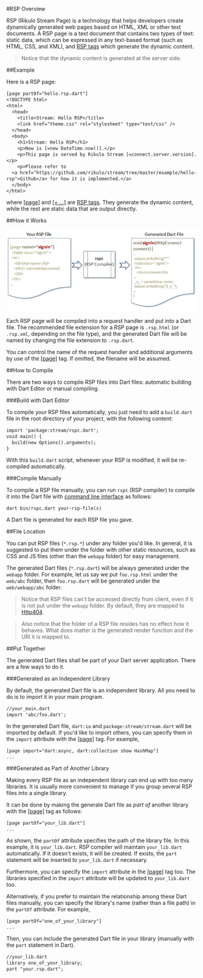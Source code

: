 #RSP Overview

RSP (Rikulo Stream Page) is a technology that helps developers create dynamically generated web pages based on HTML, XML or other text documents. A RSP page is a text document that contains two types of text: static data, which can be expressed in any text-based format (such as HTML, CSS, and XML), and [RSP tags](../Standard_Tags) which generate the dynamic content.

> Notice that the dynamic content is generated at the server side.

##Example

Here is a RSP page:

    [page partOf="hello.rsp.dart"]
    <!DOCTYPE html>
    <html>
      <head>
        <title>Stream: Hello RSP</title>
        <link href="theme.css" rel="stylesheet" type="text/css" />
      </head>
      <body>
        <h1>Stream: Hello RSP</h1>
        <p>Now is [=new DateTime.now()].</p>
        <p>This page is served by Rikulo Stream [=connect.server.version].</p>
        <p>Please refer to
      <a href="https://github.com/rikulo/stream/tree/master/example/hello-rsp">Github</a> for how it is implemented.</a>
      </body>
    </html>

where [[page]](../Standard_Tags/page.md) and [[= ...]](../Standard_Tags/=.md) are [RSP tags](../Standard_Tags). They generate the dynamic content, while the rest are static data that are output directly.

##How it Works

![How RSP works](how-rsp-works.jpg?raw=true)

Each RSP page will be compiled into a request handler and put into a Dart file. The recommended file extension for a RSP page is `.rsp.html` (or `.rsp.xml`, depending on the file type), and the generated Dart file will be named by changing the file extension to `.rsp.dart`.

You can control the name of the request handler and additional arguments by use of the [[page]](../Standard_Tags/page.md) tag. If omitted, the filename will be assumed.

##How to Compile

There are two ways to compile RSP files into Dart files: automatic building with Dart Editor or manual compiling.

###Build with Dart Editor

To compile your RSP files automatically, you just need to add a `build.dart` file in the root directory of your project, with the following content:

    import 'package:stream/rspc.dart';
    void main() {
      build(new Options().arguments);
    }

With this `build.dart` script, whenever your RSP is modified, it will be re-compiled automatically.

###Compile Manually

To compile a RSP file manually, you can run `rspc` (RSP compiler) to compile it into the Dart file with [command line interface](http://en.wikipedia.org/wiki/Command-line_interface) as follows:

    dart bin/rspc.dart your-rsp-file(s)

A Dart file is generated for each RSP file you gave.

##File Location

You can put RSP files (`*.rsp.*`) under any folder you'd like. In general, it is suggested to put them under the folder with other static resources, such as CSS and JS files (other than the `webapp` folder) for easy management.

The generated Dart files (`*.rsp.dart`) will be always generated under the `webapp` folder. For example, let us say we put `foo.rsp.html` under the `web/abc` folder, then `foo.rsp.dart` will be generated under the `web/webapp/abc` folder.

> Notice that RSP files can't be accessed directly from client, even if it is not put under the `webapp` folder. By default, they are mapped to [Http404](api:stream).

> Also notice that the folder of a RSP file resides has no effect how it behaves. What does matter is the generated render function and the URI it is mapped to.

##Put Together

The generated Dart files shall be part of your Dart server application. There are a few ways to do it.

###Generated as an Independent Library

By default, the generated Dart file is an independent library. All you need to do is to import it in your main program.

    //your_main.dart
    import 'abc/foo.dart';

In the generated Dart file, `dart:io` and `package:stream/stream.dart` will be imported by default. If you'd like to import others, you can specify them in the `import` attribute with the [[page]](../Standard_Tags/page.md) tag. For example,

    [page import="dart:async, dart:collection show HashMap"]
    ...

###Generated as Part of Another Library

Making every RSP file as an independent library can end up with too many libraries. It is usually more convenient to manage if you group several RSP files into a single library.

It can be done by making the generate Dart file as *part of* another library with the [[page]](../Standard_Tags/page.md) tag as follows:

    [page partOf="your_lib.dart"]
    ...

As shown, the `partOf` attribute specifies the path of the library file. In this example, it is `your_lib.dart`. RSP compiler will maintain `your_lib.dart` automatically. If it doesn't exists, it will be created. If exists, the `part` statement will be inserted to `your_lib.dart` if necessary.

Furthermore, you can specify the `import` attribute in the [[page]](../Standard_Tags/page.md) tag too. The libraries specified in the `import` attribute will be updated to `your_lib.dart` too.

Alternatively, if you prefer to maintain the relationship among these Dart files manually, you can specify the library's name (rather than a file path) in the `partOf` attribute. For example,

    [page partOf="one_of_your_library"]
    ...

Then, you can include the generated Dart file in your library (manually with the `part` statement in Dart).

    //your_lib.dart
    library one_of_your_library;
    part "your.rsp.dart";
